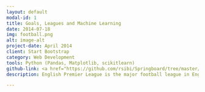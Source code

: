 ```yaml
---
layout: default
modal-id: 1
title: Goals, Leagues and Machine Learning
date: 2014-07-18
img: football.png
alt: image-alt
project-date: April 2014
client: Start Bootstrap
category: Web Development
tools: Python (Pandas, Matplotlib, scikitlearn)
github-link: <a href="https://github.com/rsibi/Springboard/tree/master/Capstone%20Project/Final%20Report">Github Link</a>
description: English Premier League is the major football league in England. The project aims at predicting the winner of each fixture every week using statistics about a team's past performance, recent form and home advantage.

---
```

